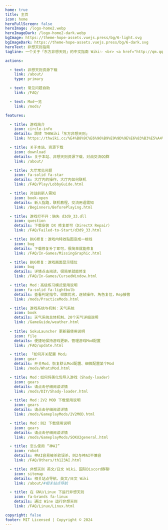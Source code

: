 ```yaml
---
home: true
title: 主页
icon: home
heroFullScreen: false
heroImage: /logo-home2.webp
heroImageDark: /logo-home2-dark.webp
bgImage: https://theme-hope-assets.vuejs.press/bg/6-light.svg
bgImageDark: https://theme-hope-assets.vuejs.press/bg/6-dark.svg
heroText: 非想天则指南
tagline: 一个关于「东方非想天则」的中文指南 Wiki✨ <br> <a href="http://qm.qq.com/cgi-bin/qm/qr?_wv=1027&k=BlPlWLS0pzH53ek-6s_li9I9iyKOX2rp&authKey=IeuhBJ9I5o%2B2wsG9Ms0M1UaLEYqtSQERdxJ713CxleEak%2FBvvByzAGiJg%2Bw0zp8D&noverify=0&group_code=200803640" target="_blank">网站交流群 200803640</a> <br><br> <span style="font-weight:bold;"><em><font size=1>封面图由麻薯雅典娜(QQ 1701273028)绘制💖</font>

actions:

  - text: 非想天则资源下载
    link: /about/
    type: primary

  - text: 常见问题自助
    link: /FAQ/

  - text: Mod一览
    link: /mods/

features:

  - title: 游戏简介
    icon: circle-info
    details: 跳转 THBWiki「东方非想天则」
    link: https://thwiki.cc/%E4%B8%9C%E6%96%B9%E9%9D%9E%E6%83%B3%E5%A4%A9%E5%88%99

  - title: 关于本站、资源下载
    icon: download
    details: 关于本站、非想天则资源下载、对战交流QQ群
    link: /about/

  - title: 大厅常见问题
    icon: fa-solid fa-star
    details: 大厅内的操作，大厅内如何联机
    link: /FAQ/Play/LobbyGuide.html

  - title: 对战前新人需知
    icon: book-open
    details: 新人指路，联机教程，交流用语需知
    link: /Beginners/BeforePlaying.html

  - title: 游戏打不开：缺失 d3d9_33.dll
    icon: question
    details: 下载安装 DX 修复即可（DirectX Repair）
    link: /FAQ/Failed-to-Start/d3d9_33.html

  - title: BUG修复：游戏内特效贴图变成一根线
    icon: bug
    details: 下载修复补丁即可，很简单就能修复
    link: /FAQ/In-Games/MissingGraphic.html

  - title: BUG修复：游戏画面显示错位
    icon: bug
    details: 详情点击阅读，很简单就能修复
    link: /FAQ/In-Games/CursedWindow.html

  - title: Mod：高级练习模式使用说明
    icon: fa-solid fa-lightbulb
    details: 查看判定指令，帧数优劣，逐帧操作，角色复位，Rep接管
    link: /mods/PracticeMods.html

  - title: 游戏系统与机制：天气系统
    icon: book
    details: 天气系统总体机制、20个天气详细说明
    link: /GameGuide/weather.html
    
  - title: SokuLauncher 更新器使用说明
    icon: file
    details: 便捷地保持游戏更新，管理游戏Mod配置
    link: /FAQ/update.html

  - title: 「如何开关配置 Mod」
    icon: gear
    details: 开关Mod、恢复默认Mod配置、细微配置某个Mod
    link: /mods/WhatsMod.html

  - title: Mod：如何将美化包导入游戏（Shady-loader）
    icon: gears
    details: 请点击仔细阅读详情
    link: /mods/DIY/Shady-loader.html

  - title: Mod：2V2 MOD 下载使用说明
    icon: gears
    details: 请点击仔细阅读详情
    link: /mods/GameplayMods/2V2MOD.html

  - title: Mod：则2 下载使用说明
    icon: gears
    details: 请点击仔细阅读详情
    link: /mods/GameplayMods/SOKU2general.html

  - title: 怎么使用 “神AI”
    icon: robot
    details: 神AI容易被杀软误杀，则2与神AI不兼容
    link: /FAQ/Others/th123AI.html

  - title: 非想天则 英文/日文 Wiki、国际Discord群聊
    icon: sitemap
    details: 相关站点导航、英文/日文 Wiki
    link: /about/#相关站点导航

  - title: 在 GNU/Linux 下运行非想天则
    icon: fa-brands fa-linux
    details: 通过 Wine 运行非想天则
    link: /FAQ/Linux/Linux.html

copyright: false
footer: MIT Licensed | Copyright © 2024
---
```

